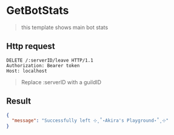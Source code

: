# GetBotStats

> this template shows main bot stats

## Http request

```http
DELETE /:serverID/leave HTTP/1.1
Authorization: Bearer token
Host: localhost
```

> Replace :serverID with a guildID

## Result

```json
{
  "message": "Successfully left ⊹˳˚˖Akira's Playground˖˚˳⊹"
}
```
